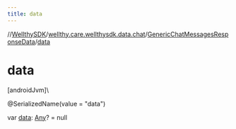 ```yaml
---
title: data
---
```

//[WellthySDK](../../../index.html)/[wellthy.care.wellthysdk.data.chat](../index.html)/[GenericChatMessagesResponseData](index.html)/[data](data.html)



# data



[androidJvm]\




@SerializedName(value = "data")



var [data](data.html): [Any](https://kotlinlang.org/api/latest/jvm/stdlib/kotlin/-any/index.html)? = null




